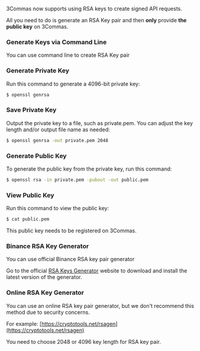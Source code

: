 
3Commas now supports using RSA keys to create signed API requests.

All you need to do is generate an RSA Key pair and then **only** provide **the public key** on 3Commas.

### Generate Keys via Command Line

You can use command line to create RSA Key pair

### Generate Private Key

Run this command to generate a 4096-bit private key:

```bash
$ openssl genrsa
```

### Save Private Key

Output the private key to a file, such as private.pem. You can adjust the key length and/or output file name as needed:

```bash
$ openssl genrsa -out private.pem 2048
```

### Generate Public Key

To generate the public key from the private key, run this command:

```bash
$ openssl rsa -in private.pem -pubout -out public.pem
```

### View Public Key

Run this command to view the public key:

```bash
$ cat public.pem
```

This public key needs to be registered on 3Commas.

### Binance RSA Key Generator

You can use official Binance RSA key pair generator

Go to the official [RSA Keys Generator](https://github.com/binance/asymmetric-key-generator/releases) website to download and install the latest version of the generator.

### Online RSA Key Generator

You can use an online RSA key pair generator, but we don't recommend this method due to security concerns.

For example:
[https://cryptotools.net/rsagen](https://cryptotools.net/rsagen)

You need to choose 2048 or 4096 key length for RSA key pair.
